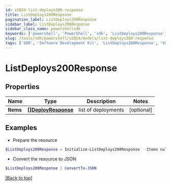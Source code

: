 ```yaml
---
id: v2024-list-deploys200-response
title: ListDeploys200Response
pagination_label: ListDeploys200Response
sidebar_label: ListDeploys200Response
sidebar_class_name: powershellsdk
keywords: ['powershell', 'PowerShell', 'sdk', 'ListDeploys200Response', 'V2024ListDeploys200Response'] 
slug: /tools/sdk/powershell/v2024/models/list-deploys200-response
tags: ['SDK', 'Software Development Kit', 'ListDeploys200Response', 'V2024ListDeploys200Response']
---
```



# ListDeploys200Response

## Properties

Name | Type | Description | Notes
------------ | ------------- | ------------- | -------------
**Items** | [**[]DeployResponse**](deploy-response) | list of deployments | [optional] 

## Examples

- Prepare the resource
```powershell
$ListDeploys200Response = Initialize-ListDeploys200Response  -Items null
```

- Convert the resource to JSON
```powershell
$ListDeploys200Response | ConvertTo-JSON
```


[[Back to top]](#) 

